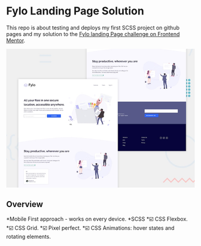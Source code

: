 # Fylo Landing Page Solution

This repo is about testing and deploys my first SCSS project on github pages and my solution to the [Fylo landing Page challenge on Frontend Mentor](https://www.frontendmentor.io/challenges/fylo-landing-page-with-two-column-layout-5ca5ef041e82137ec91a50f5).

![Screenshot](desktop-preview.jpg)

## Overview

 *Mobile First approach - works on every device.
*SCSS
*:ballot_box_with_check: CSS Flexbox.
*:ballot_box_with_check: CSS Grid.
*:ballot_box_with_check: Pixel perfect.
*:ballot_box_with_check: CSS Animations: hover states and rotating elements.
